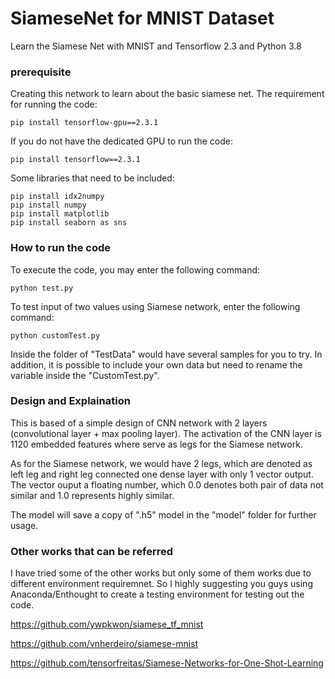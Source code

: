 # SiameseNet for MNIST Dataset
Learn the Siamese Net with MNIST and Tensorflow 2.3 and Python 3.8

### prerequisite 
Creating this network to learn about the basic siamese net.
The requirement for running the code:
```
pip install tensorflow-gpu==2.3.1
```

If you do not have the dedicated GPU to run the code:
```
pip install tensorflow==2.3.1
```

Some libraries that need to be included:
```
pip install idx2numpy
pip install numpy
pip install matplotlib
pip install seaborn as sns
```

### How to run the code
To execute the code, you may enter the following command:
```
python test.py
```

To test input of two values using Siamese network, enter the following command:
```
python customTest.py
```
Inside the folder of "TestData" would have several samples for you to try. 
In addition, it is possible to include your own data but need to rename the variable inside the "CustomTest.py".

### Design and Explaination
This is based of a simple design of CNN network with 2 layers (convolutional layer + max pooling layer).
The activation of the CNN layer is 1120 embedded features where serve as legs for the Siamese network.

As for the Siamese network, we would have 2 legs, which are denoted as left leg and right leg connected one dense layer with only 1 vector output.
The vector ouput a floating number, which 0.0 denotes both pair of data not similar and 1.0 represents highly similar.

The model will save a copy of ".h5" model in the "model" folder for further usage.


### Other works that can be referred
I have tried some of the other works but only some of them works due to different environment requiremnet. 
So I highly suggesting you guys using Anaconda/Enthought to create a testing environment for testing out the code.

https://github.com/ywpkwon/siamese_tf_mnist

https://github.com/vnherdeiro/siamese-mnist

https://github.com/tensorfreitas/Siamese-Networks-for-One-Shot-Learning
